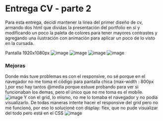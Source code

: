 # Entrega CV - parte 2
Para esta entrega, decidí mantener la línea del primer diseño de cv, armando dos html que dividas la presentación del portfolio en sí y modificando un poco la paleta de colores para tener mayores contrastes y agregando una ilustración con animación para aplicar un poco de lo visto en la cursada.

Pantalla 1920x1080px
![image](https://github.com/mariagzlz/maria/assets/141959919/8f5bc9db-f423-4586-9cc6-16b0112e52ee)
![image](https://github.com/mariagzlz/maria/assets/141959919/cc31418a-fcc4-4e62-90b0-ce7cec4032fb)
![image](https://github.com/mariagzlz/maria/assets/141959919/c3b842ed-563e-4818-9ac3-4ca917353acd)
![image](https://github.com/mariagzlz/maria/assets/141959919/612a779e-a90e-4cf9-9ef5-78a673d494a1)



### Mejoras
Donde más tuve problemas es con el responsive, no sé porque en el navegador no me toma el código para pantalla chica (max-width : 800px ),por eso hay tantos @media porque estuve probando para ver si funcionaban los demas, pero el único que no me toma es el mobile.
![image](https://github.com/mariagzlz/maria/assets/141959919/e91f91e3-bfd8-41a7-bdf3-463f3143c1ee)
Y con el grid, lo mismo, no me lo tomaba el navegador y no podía visualizarlo. De todas maneras intente hacer el responsive del grid pero no me funcionó, por eso lo solucioné con display: flex, que no pude visualizar del todo pero está en el CSS
![image](https://github.com/mariagzlz/maria/assets/141959919/e91f91e3-bfd8-41a7-bdf3-463f3143c1ee)
